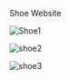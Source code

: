 Shoe Website 


![Shoe1](https://github.com/DDK2805/Web-Development-Projects/assets/99110323/3a592fe5-9108-4da6-be1e-e15208d5cd80)

![shoe2](https://github.com/DDK2805/Web-Development-Projects/assets/99110323/ddfc8708-e2b4-49ad-9951-95e3c68cb840)

![shoe3](https://github.com/DDK2805/Web-Development-Projects/assets/99110323/9e9e4d2b-d91d-4443-90cd-36a60dfebcc0)
